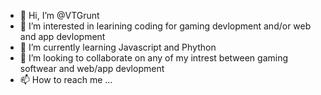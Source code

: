- 👋 Hi, I’m @VTGrunt
- 👀 I’m interested in learining coding for gaming devlopment and/or web and app devlopment 
- 🌱 I’m currently learning Javascript and Phython 
- 💞️ I’m looking to collaborate on any of my intrest between gaming softwear and web/app devlopment
- 📫 How to reach me ...

<!---
VTGrunt/VTGrunt is a ✨ special ✨ repository because its `README.md` (this file) appears on your GitHub profile.
You can click the Preview link to take a look at your changes.
--->
